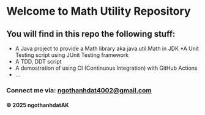 # Welcome to Math Utility Repository

## You will find in this repo the following stuff:

* A Java project to provide a Math library aka java.util.Math in JDK
*A Unit Testing script using JUnit Testing framework
* A TDD, DDT script
* A demostration of using CI (Continuous Integration) with GitHub Actions
* ...

### Connect me via: ngothanhdat4002@gmail.com

#### &#169; 2025 ngothanhdatAK
